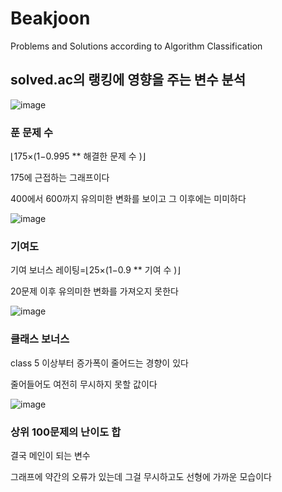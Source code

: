 # Beakjoon

Problems and Solutions according to Algorithm Classification



## solved.ac의 랭킹에 영향을 주는 변수 분석

![image](https://github.com/user-attachments/assets/3db26cda-c9e9-4a76-ad01-169a8b318111)

### 푼 문제 수 
⌊175×(1−0.995 **
해결한 문제 수
 )⌋
 
175에 근접하는 그래프이다

400에서 600까지 유의미한 변화를 보이고 그 이후에는 미미하다

![image](https://github.com/user-attachments/assets/33d69682-b42d-425f-a99f-9d531476a304)
### 기여도
기여 보너스 레이팅=⌊25×(1−0.9 **
기여 수
 )⌋

 20문제 이후 유의미한 변화를 가져오지 못한다

 ![image](https://github.com/user-attachments/assets/fc4062bd-2c81-4574-b6a2-6e3f6bdfd407)
 ### 클래스 보너스
 class 5 이상부터 증가폭이 줄어드는 경향이 있다

 줄어들어도 여전히 무시하지 못할 값이다

 ![image](https://github.com/user-attachments/assets/c73528ba-d396-4348-a880-c5104e940950)

 ### 상위 100문제의 난이도 합
 결국 메인이 되는 변수

 그래프에 약간의 오류가 있는데 그걸 무시하고도 선형에 가까운 모습이다


